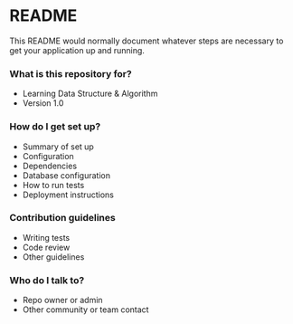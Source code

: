 # README #

This README would normally document whatever steps are necessary to get your application up and running.

### What is this repository for? ###

* Learning Data Structure & Algorithm
* Version 1.0

### How do I get set up? ###

* Summary of set up
* Configuration
* Dependencies
* Database configuration
* How to run tests
* Deployment instructions

### Contribution guidelines ###

* Writing tests
* Code review
* Other guidelines

### Who do I talk to? ###

* Repo owner or admin
* Other community or team contact